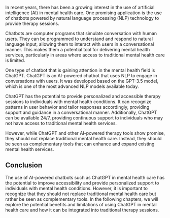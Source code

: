 
In recent years, there has been a growing interest in the use of artificial intelligence (AI) in mental health care. One promising application is the use of chatbots powered by natural language processing (NLP) technology to provide therapy sessions.

Chatbots are computer programs that simulate conversation with human users. They can be programmed to understand and respond to natural language input, allowing them to interact with users in a conversational manner. This makes them a potential tool for delivering mental health services, particularly in areas where access to traditional mental health care is limited.

One type of chatbot that is gaining attention in the mental health field is ChatGPT. ChatGPT is an AI-powered chatbot that uses NLP to engage in conversations with users. It was developed based on the GPT-3.5 model, which is one of the most advanced NLP models available today.

ChatGPT has the potential to provide personalized and accessible therapy sessions to individuals with mental health conditions. It can recognize patterns in user behavior and tailor responses accordingly, providing support and guidance in a conversational manner. Additionally, ChatGPT can be available 24/7, providing continuous support to individuals who may not have access to traditional mental health services.

However, while ChatGPT and other AI-powered therapy tools show promise, they should not replace traditional mental health care. Instead, they should be seen as complementary tools that can enhance and expand existing mental health services.

Conclusion
----------

The use of AI-powered chatbots such as ChatGPT in mental health care has the potential to improve accessibility and provide personalized support to individuals with mental health conditions. However, it is important to recognize that they should not replace traditional mental health care but rather be seen as complementary tools. In the following chapters, we will explore the potential benefits and limitations of using ChatGPT in mental health care and how it can be integrated into traditional therapy sessions.
